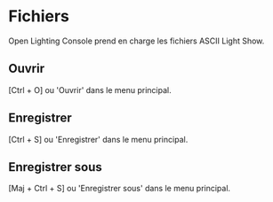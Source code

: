 # Fichiers
Open Lighting Console prend en charge les fichiers ASCII Light Show.

## Ouvrir
[Ctrl + O] ou 'Ouvrir' dans le menu principal.

## Enregistrer
[Ctrl + S] ou 'Enregistrer' dans le menu principal.

## Enregistrer sous
[Maj + Ctrl + S] ou 'Enregistrer sous' dans le menu principal.